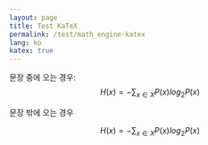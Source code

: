 ```yaml
---
layout: page
title: Test KaTeX
permalink: /test/math_engine-katex
lang: ko
katex: true
---
```


문장 중에 오는 경우: $$H(x) = - \sum_{x \in{X}}{P(x) log_2{P(x)}}$$

문장 밖에 오는 경우

$$
H(x) = - \sum_{x \in{X}}{P(x) log_2{P(x)}}
$$
